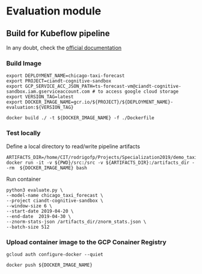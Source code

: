 # Evaluation module

## Build for Kubeflow pipeline
In any doubt, check the [official documentation](https://www.kubeflow.org/docs/gke/gcp-e2e/)


### Build Image
```
export DEPLOYMENT_NAME=chicago-taxi-forecast
export PROJECT=ciandt-cognitive-sandbox
export GCP_SERVICE_ACC_JSON_PATH=ts-forecast-vm@ciandt-cognitive-sandbox.iam.gserviceaccount.com # to access google cloud storage
export VERSION_TAG=latest
export DOCKER_IMAGE_NAME=gcr.io/${PROJECT}/${DEPLOYMENT_NAME}-evaluation:${VERSION_TAG}

docker build ./ -t ${DOCKER_IMAGE_NAME} -f ./Dockerfile
```

### Test locally

Define a local directory to read/write pipeline artifacts

```
ARTIFACTS_DIR=/home/CIT/rodrigofp/Projects/Specialization2019/demo_taxi/assets
docker run -it -v ${PWD}/src:/src -v ${ARTIFACTS_DIR}:/artifacts_dir --rm  ${DOCKER_IMAGE_NAME} bash
```

Run container
```
python3 evaluate.py \
--model-name chicago_taxi_forecast \
--project ciandt-cognitive-sandbox \
--window-size 6 \
--start-date 2019-04-20 \
--end-date  2019-04-30 \
--znorm-stats-json /artifacts_dir/znorm_stats.json \
--batch-size 512
```

### Upload container image to the GCP Conainer Registry
```
gcloud auth configure-docker --quiet

docker push ${DOCKER_IMAGE_NAME}
```
